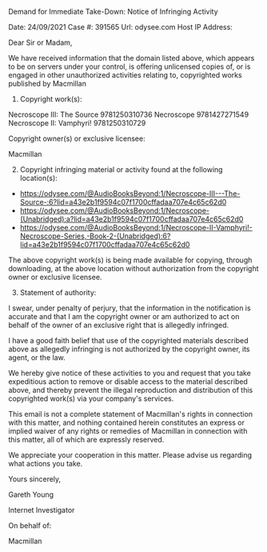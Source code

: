 Demand for Immediate Take-Down: Notice of Infringing Activity
	
Date: 	24/09/2021
Case #: 	391565
Url: 	odysee.com
Host IP Address: 	


Dear Sir or Madam,

We have received information that the domain listed above, which appears to be on servers under your control, is offering unlicensed copies of, or is engaged in other unauthorized activities relating to, copyrighted works published by Macmillan

1. Copyright work(s):

Necroscope III: The Source 	9781250310736
Necroscope 	9781427271549
Necroscope II: Vamphyri! 	9781250310729

Copyright owner(s) or exclusive licensee:

Macmillan

2. Copyright infringing material or activity found at the following location(s):
- https://odysee.com/@AudioBooksBeyond:1/Necroscope-III---The-Source-:6?lid=a43e2b1f9594c07f1700cffadaa707e4c65c62d0
- https://odysee.com/@AudioBooksBeyond:1/Necroscope-(Unabridged):a?lid=a43e2b1f9594c07f1700cffadaa707e4c65c62d0
- https://odysee.com/@AudioBooksBeyond:1/Necroscope-II-Vamphyri!-Necroscope-Series,-Book-2-(Unabridged):6?lid=a43e2b1f9594c07f1700cffadaa707e4c65c62d0

The above copyright work(s) is being made available for copying, through downloading, at the above location without authorization from the copyright owner or exclusive licensee.

3. Statement of authority:

I swear, under penalty of perjury, that the information in the notification is accurate and that I am the copyright owner or am authorized to act on behalf of the owner of an exclusive right that is allegedly infringed.

I have a good faith belief that use of the copyrighted materials described above as allegedly infringing is not authorized by the copyright owner, its agent, or the law.

We hereby give notice of these activities to you and request that you take expeditious action to remove or disable access to the material described above, and thereby prevent the illegal reproduction and distribution of this copyrighted work(s) via your company's services.

This email is not a complete statement of Macmillan's rights in connection with this matter, and nothing contained herein constitutes an express or implied waiver of any rights or remedies of Macmillan in connection with this matter, all of which are expressly reserved.

We appreciate your cooperation in this matter. Please advise us regarding what actions you take.

Yours sincerely,

Gareth Young

Internet Investigator

On behalf of:

Macmillan
